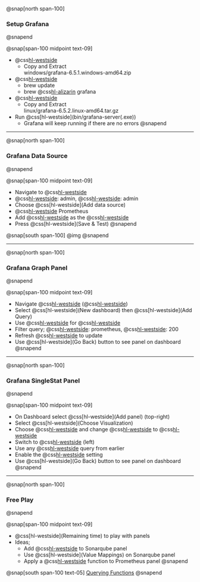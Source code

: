 @snap[north span-100]
### Setup Grafana
@snapend

@snap[span-100 midpoint text-09]
- @css[hl-westside](Windows:)
  - Copy and Extract<br>windows/grafana-6.5.1.windows-amd64.zip
- @css[hl-westside](Mac:)
  - brew update
  - brew @css[hl-alizarin](install) grafana
- @css[hl-westside](Linux:)
  - Copy and Extract<br>linux/grafana-6.5.2.linux-amd64.tar.gz
- Run @css[hl-westside](bin/grafana-server(.exe&#41;)
  - Grafana will keep running if there are no errors
@snapend

---
@snap[north span-100]
### Grafana Data Source
@snapend

@snap[span-100 midpoint text-09]
- Navigate to @css[hl-westside](localhost:3000)
- @css[hl-westside](User): admin, @css[hl-westside](Pass): admin
- Choose @css[hl-westside](Add data source)
- @css[hl-westside](Select) Prometheus
- Add @css[hl-westside](http://localhost:9090) as the @css[hl-westside](URL)
- Press @css[hl-westside](Save & Test)
@snapend

@snap[south span-100]
@img[](assets/img/grafana-datasource-working.png)
@snapend

---
@snap[north span-100]
### Grafana Graph Panel
@snapend

@snap[span-100 midpoint text-09]
- Navigate @css[hl-westside](Home) (@css[hl-westside](localhost:3000)&#41;
- Select @css[hl-westside](New dashboard) then @css[hl-westside](Add Query)
- Use @css[hl-westside](promhttp_metric_handler_requests_total) for @css[hl-westside](query)
- Filter query; @css[hl-westside](job): prometheus, @css[hl-westside](code): 200
- Refresh @css[hl-westside](localhost:9090/metrics) to update
- Use @css[hl-westside](Go Back) button to see panel on dashboard
@snapend

---
@snap[north span-100]
### Grafana SingleStat Panel
@snapend

@snap[span-100 midpoint text-09]
- On Dashboard select @css[hl-westside](Add panel) (top-right)
- Select @css[hl-westside](Choose Visualization)
- Choose @css[hl-westside](Singlestat) and change @css[hl-westside](Show) to @css[hl-westside](Current)
- Switch to @css[hl-westside](Queries) (left)
- Use any @css[hl-westside](Sonarqube) query from earlier
- Enable the @css[hl-westside](Instant) setting
- Use @css[hl-westside](Go Back) button to see panel on dashboard
@snapend

---
@snap[north span-100]
### Free Play
@snapend

@snap[span-100 midpoint text-09]
- @css[hl-westside](Remaining time) to play with panels
- Ideas;
  - Add @css[hl-westside](Thresholds) to Sonarqube panel
  - Use @css[hl-westside](Value Mappings) on Sonarqube panel
  - Apply a @css[hl-westside](rate) function to Prometheus panel
@snapend

@snap[south span-100 text-05]
[Querying Functions](https://prometheus.io/docs/prometheus/latest/querying/functions/)
@snapend